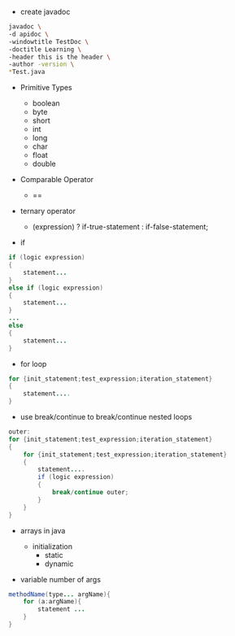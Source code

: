 - create javadoc
```bash
javadoc \
-d apidoc \
-windowtitle TestDoc \
-doctitle Learning \
-header this is the header \
-author -version \
*Test.java
```
- Primitive Types 
	- boolean
	- byte
	- short
	- int
	- long
	- char
	- float
	- double

- Comparable Operator
	- == 

- ternary operator
	- (expression) ? if-true-statement : if-false-statement;

- if
```java
if (logic expression)
{
	statement...
}
else if (logic expression)
{
	statement...
}
...
else 
{
	statement...
}
```

- for loop
```java
for {init_statement;test_expression;iteration_statement}
{
	statement....
}
```

- use break/continue to break/continue nested loops
```java
outer:
for {init_statement;test_expression;iteration_statement}
{
	for {init_statement;test_expression;iteration_statement}
	{
		statement....
		if (logic expression)
		{
			break/continue outer;
		}
	}
}
```

- arrays in java
	- initialization
		- static
		- dynamic

- variable number of args 
```java
methodName(type... argName){
	for (a:argName){
		statement ...
	}
}
```
